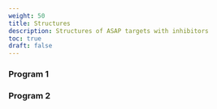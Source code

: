 ```yaml
---
weight: 50
title: Structures
description: Structures of ASAP targets with inhibitors
toc: true
draft: false
---
```


### Program 1

### Program 2